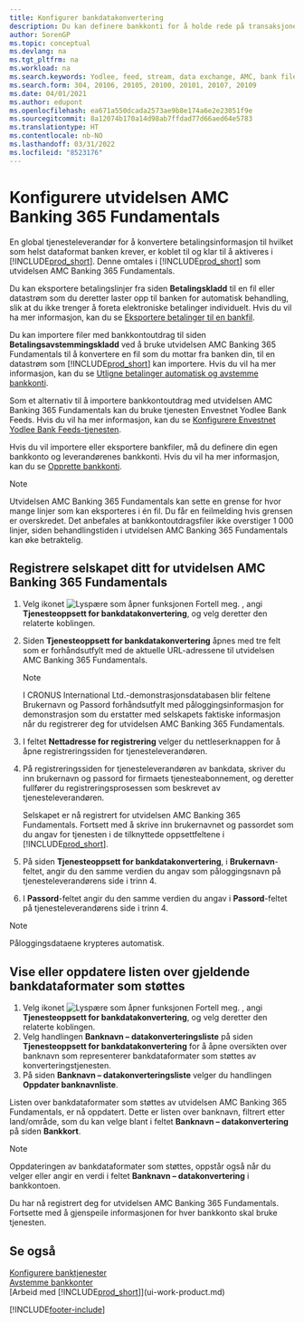 ```yaml
---
title: Konfigurer bankdatakonvertering
description: Du kan definere bankkonti for å holde rede på transaksjoner og importere eller eksportere bankfeeder, for eksempel Yodlee.
author: SorenGP
ms.topic: conceptual
ms.devlang: na
ms.tgt_pltfrm: na
ms.workload: na
ms.search.keywords: Yodlee, feed, stream, data exchange, AMC, bank file import, bank file export, re-export, bank transfer, AMC, AMC Banking 365 Fundamentals extension, funds transfer
ms.search.form: 304, 20106, 20105, 20100, 20101, 20107, 20109
ms.date: 04/01/2021
ms.author: edupont
ms.openlocfilehash: ea671a550dcada2573ae9b8e174a6e2e23051f9e
ms.sourcegitcommit: 8a12074b170a14d98ab7ffdad77d66aed64e5783
ms.translationtype: HT
ms.contentlocale: nb-NO
ms.lasthandoff: 03/31/2022
ms.locfileid: "8523176"
---
```

# <a name="set-up-the-amc-banking-365-fundamentals-extension"></a>Konfigurere utvidelsen AMC Banking 365 Fundamentals
En global tjenesteleverandør for å konvertere betalingsinformasjon til hvilket som helst dataformat banken krever, er koblet til og klar til å aktiveres i [!INCLUDE[prod_short](includes/prod_short.md)]. Denne omtales i [!INCLUDE[prod_short](includes/prod_short.md)] som utvidelsen AMC Banking 365 Fundamentals.

Du kan eksportere betalingslinjer fra siden **Betalingskladd** til en fil eller datastrøm som du deretter laster opp til banken for automatisk behandling, slik at du ikke trenger å foreta elektroniske betalinger individuelt. Hvis du vil ha mer informasjon, kan du se [Eksportere betalinger til en bankfil](finance-make-payments-with-bank-data-conversion-service-or-sepa-credit-transfer.md#exporting-payments-to-a-bank-file).

Du kan importere filer med bankkontoutdrag til siden **Betalingsavstemmingskladd** ved å bruke utvidelsen AMC Banking 365 Fundamentals til å konvertere en fil som du mottar fra banken din, til en datastrøm som [!INCLUDE[prod_short](includes/prod_short.md)] kan importere. Hvis du vil ha mer informasjon, kan du se [Utligne betalinger automatisk og avstemme bankkonti](receivables-apply-payments-auto-reconcile-bank-accounts.md).

Som et alternativ til å importere bankkontoutdrag med utvidelsen AMC Banking 365 Fundamentals kan du bruke tjenesten Envestnet Yodlee Bank Feeds. Hvis du vil ha mer informasjon, kan du se [Konfigurere Envestnet Yodlee Bank Feeds-tjenesten](bank-how-setup-bank-statement-service.md).

Hvis du vil importere eller eksportere bankfiler, må du definere din egen bankkonto og leverandørenes bankkonti. Hvis du vil ha mer informasjon, kan du se [Opprette bankkonti](bank-how-setup-bank-accounts.md).

> [!NOTE]  
> Utvidelsen AMC Banking 365 Fundamentals kan sette en grense for hvor mange linjer som kan eksporteres i én fil. Du får en feilmelding hvis grensen er overskredet. Det anbefales at bankkontoutdragsfiler ikke overstiger 1 000 linjer, siden behandlingstiden i utvidelsen AMC Banking 365 Fundamentals kan øke betraktelig.

## <a name="to-sign-your-company-up-for-the-amc-banking-365-fundamentals-extension"></a>Registrere selskapet ditt for utvidelsen AMC Banking 365 Fundamentals
1. Velg ikonet ![Lyspære som åpner funksjonen Fortell meg.](media/ui-search/search_small.png "Fortell hva du vil gjøre") , angi **Tjenesteoppsett for bankdatakonvertering**, og velg deretter den relaterte koblingen.  
2. Siden **Tjenesteoppsett for bankdatakonvertering** åpnes med tre felt som er forhåndsutfylt med de aktuelle URL-adressene til utvidelsen AMC Banking 365 Fundamentals.

    > [!NOTE]  
    >   I CRONUS International Ltd.-demonstrasjonsdatabasen blir feltene Brukernavn og Passord forhåndsutfylt med påloggingsinformasjon for demonstrasjon som du erstatter med selskapets faktiske informasjon når du registrerer deg for utvidelsen AMC Banking 365 Fundamentals.
3. I feltet **Nettadresse for registrering** velger du nettleserknappen for å åpne registreringssiden for tjenesteleverandøren.  
4. På registreringssiden for tjenesteleverandøren av bankdata, skriver du inn brukernavn og passord for firmaets tjenesteabonnement, og deretter fullfører du registreringsprosessen som beskrevet av tjenesteleverandøren.

    Selskapet er nå registrert for utvidelsen AMC Banking 365 Fundamentals. Fortsett med å skrive inn brukernavnet og passordet som du angav for tjenesten i de tilknyttede oppsettfeltene i [!INCLUDE[prod_short](includes/prod_short.md)].

5. På siden **Tjenesteoppsett for bankdatakonvertering**, i **Brukernavn**-feltet, angir du den samme verdien du angav som påloggingsnavn på tjenesteleverandørens side i trinn 4.
6. I **Passord**-feltet angir du den samme verdien du angav i **Passord**-feltet på tjenesteleverandørens side i trinn 4.

> [!NOTE]  
> Påloggingsdataene krypteres automatisk.

## <a name="to-view-or-update-the-list-of-currently-supported-bank-data-formats"></a>Vise eller oppdatere listen over gjeldende bankdataformater som støttes
1. Velg ikonet ![Lyspære som åpner funksjonen Fortell meg.](media/ui-search/search_small.png "Fortell hva du vil gjøre") , angi **Tjenesteoppsett for bankdatakonvertering**, og velg deretter den relaterte koblingen.
2. Velg handlingen **Banknavn – datakonverteringsliste** på siden **Tjenesteoppsett for bankdatakonvertering** for å åpne oversikten over banknavn som representerer bankdataformater som støttes av konverteringstjenesten.
3. På siden **Banknavn – datakonverteringsliste** velger du handlingen **Oppdater banknavnliste**.

Listen over bankdataformater som støttes av utvidelsen AMC Banking 365 Fundamentals, er nå oppdatert. Dette er listen over banknavn, filtrert etter land/område, som du kan velge blant i feltet **Banknavn – datakonvertering** på siden **Bankkort**.

> [!NOTE]  
>   Oppdateringen av bankdataformater som støttes, oppstår også når du velger eller angir en verdi i feltet **Banknavn – datakonvertering** i bankkontoen.

Du har nå registrert deg for utvidelsen AMC Banking 365 Fundamentals. Fortsette med å gjenspeile informasjonen for hver bankkonto skal bruke tjenesten.

## <a name="see-also"></a>Se også
[Konfigurere banktjenester](bank-setup-banking.md)  
[Avstemme bankkonter](bank-manage-bank-accounts.md)  
[Arbeid med [!INCLUDE[prod_short](includes/prod_short.md)]](ui-work-product.md)


[!INCLUDE[footer-include](includes/footer-banner.md)]